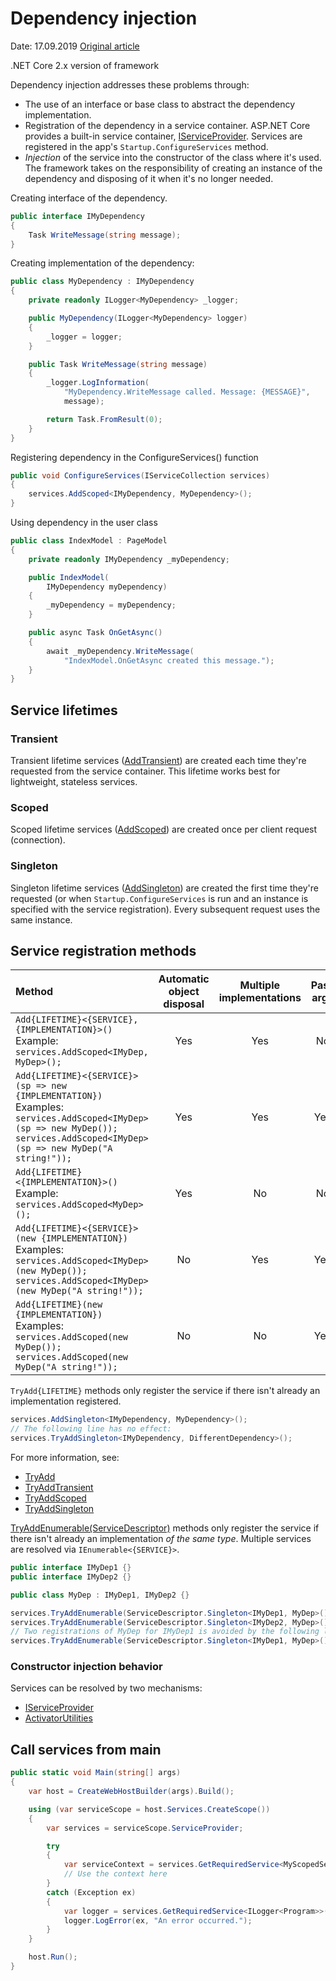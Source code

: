 # Dependency injection

Date: 17.09.2019 
[Original article](https://docs.microsoft.com/en-us/aspnet/core/fundamentals/dependency-injection?view=aspnetcore-2.2)

.NET Core 2.x version of framework

Dependency injection addresses these problems through:

- The use of an interface or base class to abstract the dependency implementation.
- Registration of the dependency in a service container. ASP.NET Core provides a built-in service container, [IServiceProvider](https://docs.microsoft.com/dotnet/api/system.iserviceprovider). Services are registered in the app's `Startup.ConfigureServices` method.
- _Injection_ of the service into the constructor of the class where it's used. The framework takes on the responsibility of creating an instance of the dependency and disposing of it when it's no longer needed.

Creating interface of the dependency.

```c#
public interface IMyDependency
{
    Task WriteMessage(string message);
}
```



Creating implementation of the dependency:

```c#
public class MyDependency : IMyDependency
{
    private readonly ILogger<MyDependency> _logger;

    public MyDependency(ILogger<MyDependency> logger)
    {
        _logger = logger;
    }

    public Task WriteMessage(string message)
    {
        _logger.LogInformation(
            "MyDependency.WriteMessage called. Message: {MESSAGE}", 
            message);

        return Task.FromResult(0);
    }
}
```



Registering dependency in the ConfigureServices() function

```C#
public void ConfigureServices(IServiceCollection services)
{
    services.AddScoped<IMyDependency, MyDependency>();
}
```



Using dependency in the user class

```C#
public class IndexModel : PageModel
{
    private readonly IMyDependency _myDependency;

    public IndexModel(
        IMyDependency myDependency)
    {
        _myDependency = myDependency;
    }

    public async Task OnGetAsync()
    {
        await _myDependency.WriteMessage(
            "IndexModel.OnGetAsync created this message.");
    }
}
```





## Service lifetimes

### Transient

Transient lifetime services ([AddTransient](https://docs.microsoft.com/dotnet/api/microsoft.extensions.dependencyinjection.servicecollectionserviceextensions.addtransient)) are created each time they're requested from the service container. This lifetime works best for lightweight, stateless services.



### Scoped

Scoped lifetime services ([AddScoped](https://docs.microsoft.com/dotnet/api/microsoft.extensions.dependencyinjection.servicecollectionserviceextensions.addscoped)) are created once per client request (connection).



### Singleton

Singleton lifetime services ([AddSingleton](https://docs.microsoft.com/dotnet/api/microsoft.extensions.dependencyinjection.servicecollectionserviceextensions.addsingleton)) are created the first time they're requested (or when `Startup.ConfigureServices` is run and an instance is specified with the service registration). Every subsequent request uses the same instance.



## Service registration methods

| Method                                                       | Automatic object disposal | Multiple implementations | Pass args |
| :----------------------------------------------------------- | :-----------------------: | :----------------------: | :-------: |
| `Add{LIFETIME}<{SERVICE}, {IMPLEMENTATION}>()` Example: `services.AddScoped<IMyDep, MyDep>();` |            Yes            |           Yes            |    No     |
| `Add{LIFETIME}<{SERVICE}>(sp => new {IMPLEMENTATION})` Examples: `services.AddScoped<IMyDep>(sp => new MyDep());` `services.AddScoped<IMyDep>(sp => new MyDep("A string!"));` |            Yes            |           Yes            |    Yes    |
| `Add{LIFETIME}<{IMPLEMENTATION}>()` Example: `services.AddScoped<MyDep>();` |            Yes            |            No            |    No     |
| `Add{LIFETIME}<{SERVICE}>(new {IMPLEMENTATION})` Examples: `services.AddScoped<IMyDep>(new MyDep());` `services.AddScoped<IMyDep>(new MyDep("A string!"));` |            No             |           Yes            |    Yes    |
| `Add{LIFETIME}(new {IMPLEMENTATION})` Examples: `services.AddScoped(new MyDep());` `services.AddScoped(new MyDep("A string!"));` |            No             |            No            |    Yes    |



`TryAdd{LIFETIME}` methods only register the service if there isn't already an implementation registered.

```C#
services.AddSingleton<IMyDependency, MyDependency>();
// The following line has no effect:
services.TryAddSingleton<IMyDependency, DifferentDependency>();
```

For more information, see:

- [TryAdd](https://docs.microsoft.com/dotnet/api/microsoft.extensions.dependencyinjection.extensions.servicecollectiondescriptorextensions.tryadd)
- [TryAddTransient](https://docs.microsoft.com/dotnet/api/microsoft.extensions.dependencyinjection.extensions.servicecollectiondescriptorextensions.tryaddtransient)
- [TryAddScoped](https://docs.microsoft.com/dotnet/api/microsoft.extensions.dependencyinjection.extensions.servicecollectiondescriptorextensions.tryaddscoped)
- [TryAddSingleton](https://docs.microsoft.com/dotnet/api/microsoft.extensions.dependencyinjection.extensions.servicecollectiondescriptorextensions.tryaddsingleton)



[TryAddEnumerable(ServiceDescriptor)](https://docs.microsoft.com/dotnet/api/microsoft.extensions.dependencyinjection.extensions.servicecollectiondescriptorextensions.tryaddenumerable) methods only register the service if there isn't already an implementation *of the same type*. Multiple services are resolved via `IEnumerable<{SERVICE}>`. 

```C#
public interface IMyDep1 {}
public interface IMyDep2 {}

public class MyDep : IMyDep1, IMyDep2 {}

services.TryAddEnumerable(ServiceDescriptor.Singleton<IMyDep1, MyDep>());
services.TryAddEnumerable(ServiceDescriptor.Singleton<IMyDep2, MyDep>());
// Two registrations of MyDep for IMyDep1 is avoided by the following line:
services.TryAddEnumerable(ServiceDescriptor.Singleton<IMyDep1, MyDep>());
```



### Constructor injection behavior

Services can be resolved by two mechanisms:

- [IServiceProvider](https://docs.microsoft.com/dotnet/api/system.iserviceprovider)
- [ActivatorUtilities](https://docs.microsoft.com/dotnet/api/microsoft.extensions.dependencyinjection.activatorutilities) 



## Call services from main

```C#
public static void Main(string[] args)
{
    var host = CreateWebHostBuilder(args).Build();

    using (var serviceScope = host.Services.CreateScope())
    {
        var services = serviceScope.ServiceProvider;

        try
        {
            var serviceContext = services.GetRequiredService<MyScopedService>();
            // Use the context here
        }
        catch (Exception ex)
        {
            var logger = services.GetRequiredService<ILogger<Program>>();
            logger.LogError(ex, "An error occurred.");
        }
    }

    host.Run();
}
```











